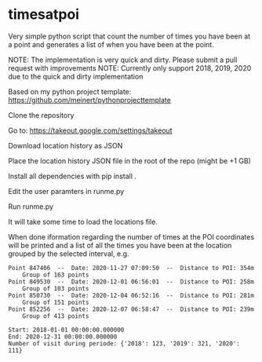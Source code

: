 # timesatpoi
Very simple python script that count the number of times you have been at a point and generates a list of when you have been at the point.

NOTE: The implementation is very quick and dirty. Please submit a pull request with improvements 
NOTE: Currently only support 2018, 2019, 2020 due to the quick and dirty implementation

Based on my python project template: https://github.com/meinert/pythonprojecttemplate

Clone the repository

Go to: https://takeout.google.com/settings/takeout

Download location history as JSON

Place the location history JSON file in the root of the repo (might be +1 GB)

Install all dependencies with pip install .

Edit the user paramters in runme.py

Run runme.py

It will take some time to load the locations file.

When done iformation regarding the number of times at the POI coordinates will be printed and a list of all the times you have been at the location grouped by the selected interval, e.g.

    Point 847406  --  Date: 2020-11-27 07:09:50  --  Distance to POI: 354m
        Group of 163 points
    Point 849530  --  Date: 2020-12-01 06:56:01  --  Distance to POI: 258m
        Group of 103 points
    Point 850730  --  Date: 2020-12-04 06:52:16  --  Distance to POI: 281m
        Group of 151 points
    Point 852256  --  Date: 2020-12-07 06:58:47  --  Distance to POI: 239m
        Group of 413 points
        
    Start: 2018-01-01 00:00:00.000000
    End: 2020-12-31 00:00:00.000000
    Number of visit during periode: {'2018': 123, '2019': 321, '2020': 111}

 


